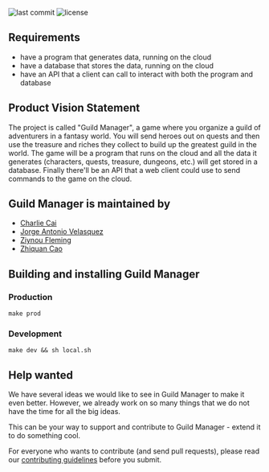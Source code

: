 ![last commit](https://img.shields.io/github/last-commit/Jorge-A-Velasquez/Guild-Manager-Capstone?style=for-the-badge)
![license](https://img.shields.io/github/license/Jorge-A-Velasquez/Guild-Manager-Capstone?style=for-the-badge)

## Requirements
- have a program that generates data, running on the cloud
- have a database that stores the data, running on the cloud
- have an API that a client can call to interact with both the program and database


## Product Vision Statement
The project is called "Guild Manager", a game where you organize a guild of adventurers in a fantasy world. You will send heroes out on quests and then use the treasure and riches they collect to build up the greatest guild in the world. The game will be a program that runs on the cloud and all the data it generates (characters, quests, treasure, dungeons, etc.) will get stored in a database. Finally there'll be an API that a web client could use to send commands to the game on the cloud.


## Guild Manager is maintained by
- <a href="https://github.com/charliecai00"> Charlie Cai</a>
- <a href="https://github.com/Jorge-A-Velasquez">Jorge Antonio Velasquez</a>
- <a href="https://github.com/Zighnou">Ziynou Fleming</a>
- <a href="https://github.com/ZhiquanCao">Zhiquan Cao</a>


## Building and installing Guild Manager
### Production
`make prod`

### Development
`make dev && sh local.sh`



## Help wanted
We have several ideas we would like to see in Guild Manager to make it even better. However, we already work on so many things that we do not have the time for all the big ideas.

This can be your way to support and contribute to Guild Manager  - extend it to do something cool.

For everyone who wants to contribute (and send pull requests), please read our [contributing guidelines](./CONTRIBUTING.md) before you submit.
